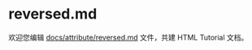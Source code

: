 reversed.md
===

欢迎您编辑 <a target="__blank" href="https://github.com/jaywcjlove/html-tutorial/blob/main/docs/attribute/reversed.md">docs/attribute/reversed.md</a> 文件，共建 HTML Tutorial 文档。